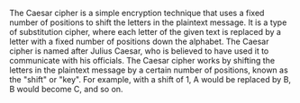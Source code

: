 The Caesar cipher is a simple encryption technique that uses a fixed number of positions to shift the letters in the plaintext message. It is a type of substitution cipher, where each letter of the given text is replaced by a letter with a fixed number of positions down the alphabet. The Caesar cipher is named after Julius Caesar, who is believed to have used it to communicate with his officials.
The Caesar cipher works by shifting the letters in the plaintext message by a certain number of positions, known as the "shift" or "key". For example, with a shift of 1, A would be replaced by B, B would become C, and so on. 
